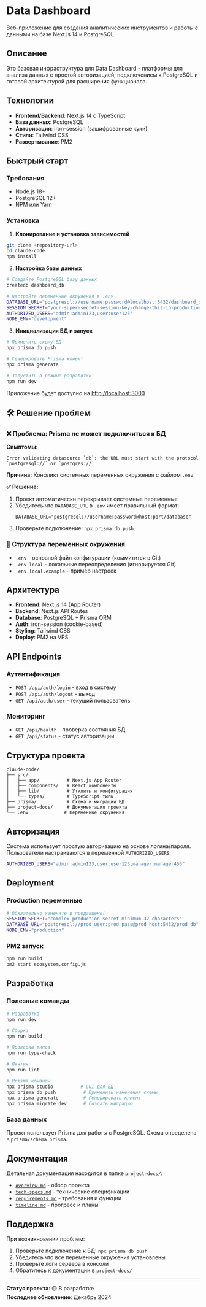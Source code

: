 # Data Dashboard

Веб-приложение для создания аналитических инструментов и работы с данными на базе Next.js 14 и PostgreSQL.

## Описание

Это базовая инфраструктура для Data Dashboard - платформы для анализа данных с простой авторизацией, подключением к PostgreSQL и готовой архитектурой для расширения функционала.

## Технологии

- **Frontend/Backend**: Next.js 14 с TypeScript
- **База данных**: PostgreSQL
- **Авторизация**: iron-session (зашифрованные куки)
- **Стили**: Tailwind CSS
- **Развертывание**: PM2

## Быстрый старт

### Требования
- Node.js 18+
- PostgreSQL 12+
- NPM или Yarn

### Установка

1. **Клонирование и установка зависимостей**
```bash
git clone <repository-url>
cd claude-code
npm install
```

2. **Настройка базы данных**
```bash
# Создайте PostgreSQL базу данных
createdb dashboard_db

# Настройте переменные окружения в .env
DATABASE_URL="postgresql://username:password@localhost:5432/dashboard_db"
SESSION_SECRET="your-super-secret-session-key-change-this-in-production"
AUTHORIZED_USERS="admin:admin123,user:user123"
NODE_ENV="development"
```

3. **Инициализация БД и запуск**
```bash
# Применить схему БД
npx prisma db push

# Генерировать Prisma клиент
npx prisma generate

# Запустить в режиме разработки
npm run dev
```

Приложение будет доступно на [http://localhost:3000](http://localhost:3000)

## 🛠️ Решение проблем

### ❌ Проблема: Prisma не может подключиться к БД

**Симптомы:**
```
Error validating datasource `db`: the URL must start with the protocol `postgresql://` or `postgres://`
```

**Причина:** Конфликт системных переменных окружения с файлом `.env`

**✅ Решение:**
1. Проект автоматически перекрывает системные переменные
2. Убедитесь что `DATABASE_URL` в `.env` имеет правильный формат:
   ```
   DATABASE_URL="postgresql://username:password@host:port/database"
   ```
3. Проверьте подключение: `npx prisma db push`

### 📁 Структура переменных окружения

- `.env` - основной файл конфигурации (коммитится в Git)
- `.env.local` - локальные переопределения (игнорируется Git)  
- `.env.local.example` - пример настроек

## Архитектура

- **Frontend**: Next.js 14 (App Router)
- **Backend**: Next.js API Routes  
- **Database**: PostgreSQL + Prisma ORM
- **Auth**: iron-session (cookie-based)
- **Styling**: Tailwind CSS
- **Deploy**: PM2 на VPS

## API Endpoints

### Аутентификация
- `POST /api/auth/login` - вход в систему
- `POST /api/auth/logout` - выход  
- `GET /api/auth/user` - текущий пользователь

### Мониторинг
- `GET /api/health` - проверка состояния БД
- `GET /api/status` - статус авторизации

## Структура проекта

```
claude-code/
├── src/
│   ├── app/          # Next.js App Router
│   ├── components/   # React компоненты
│   ├── lib/          # Утилиты и конфигурация
│   └── types/        # TypeScript типы
├── prisma/           # Схема и миграции БД
├── project-docs/     # Документация проекта
└── .env             # Переменные окружения
```

## Авторизация

Система использует простую авторизацию на основе логина/пароля. Пользователи настраиваются в переменной `AUTHORIZED_USERS`:

```bash
AUTHORIZED_USERS="admin:admin123,user:user123,manager:manager456"
```

## Deployment

### Production переменные
```bash
# Обязательно измените в продакшене!
SESSION_SECRET="complex-production-secret-minimum-32-characters"
DATABASE_URL="postgresql://prod_user:prod_pass@prod_host:5432/prod_db"
NODE_ENV="production"
```

### PM2 запуск
```bash
npm run build
pm2 start ecosystem.config.js
```

## Разработка

### Полезные команды
```bash
# Разработка
npm run dev

# Сборка  
npm run build

# Проверка типов
npm run type-check

# Линтинг
npm run lint

# Prisma команды
npx prisma studio          # GUI для БД
npx prisma db push          # Применить изменения схемы
npx prisma generate         # Генерировать клиент
npx prisma migrate dev      # Создать миграцию
```

### База данных
Проект использует Prisma для работы с PostgreSQL. Схема определена в `prisma/schema.prisma`.

## Документация

Детальная документация находится в папке `project-docs/`:

- [`overview.md`](project-docs/overview.md) - обзор проекта
- [`tech-specs.md`](project-docs/tech-specs.md) - технические спецификации  
- [`requirements.md`](project-docs/requirements.md) - требования и функции
- [`timeline.md`](project-docs/timeline.md) - прогресс и планы

## Поддержка

При возникновении проблем:

1. Проверьте подключение к БД: `npx prisma db push`
2. Убедитесь что все переменные окружения установлены
3. Проверьте логи сервера в консоли
4. Обратитесь к документации в `project-docs/`

---

**Статус проекта**: 🟡 В разработке  
**Последнее обновление**: Декабрь 2024